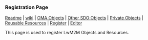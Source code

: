 ### Registration Page
[Readme](/README.md) | [wiki](https://github.com/OpenMobileAlliance/LwM2M_Register/wiki) | [OMA Objects](OMA_Objects.md) | [Other SDO Objects](/Other_SDO_Objects.md) | [Private Objects](/Private_Objects.md) | [Reusable Resources](/Reusable_Resources.md) | [Register](/Register.md) | [Editor](http://devtoolkit.openmobilealliance.org/OEditor)

This page is used to register LwM2M Objects and Resources.
